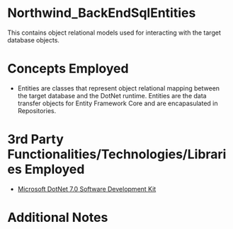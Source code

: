 # Northwind_BackEndSqlEntities
This contains object relational models used for interacting with the target database objects.
# Concepts Employed
* Entities are classes that represent object relational mapping between the target database and the DotNet runtime. Entities are the data transfer objects for Entity Framework Core and are encapasulated in Repositories.
# 3rd Party Functionalities/Technologies/Libraries Employed
* [Microsoft DotNet 7.0 Software Development Kit](https://learn.microsoft.com/en-us/dotnet/csharp/)
# Additional Notes
